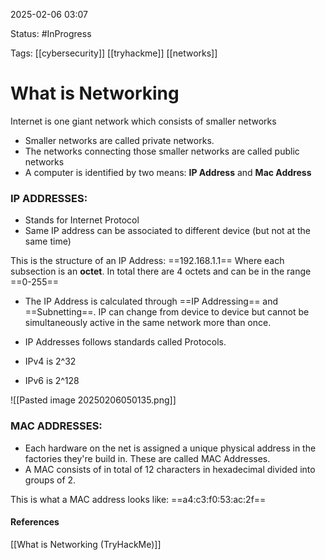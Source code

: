 
2025-02-06 03:07

Status: #InProgress 

Tags: [[cybersecurity]] [[tryhackme]] [[networks]] 

# What is Networking

Internet is one giant network which consists of smaller networks
- Smaller networks are called private networks. 
- The networks connecting those smaller networks are called public networks
- A computer is identified by two means: **IP Address** and **Mac Address**
### IP ADDRESSES:
- Stands for Internet Protocol
- Same IP address can be associated to different device (but not at the same time)

This is the structure of an IP Address:
==192.168.1.1==
Where each subsection is an **octet**. In total there are 4 octets and can be in the range ==0-255==

- The IP Address is calculated through ==IP Addressing== and ==Subnetting==. IP can change from device to device but cannot be simultaneously active in the same network more than once.

- IP Addresses follows standards called Protocols.

- IPv4 is 2^32
- IPv6 is 2^128

![[Pasted image 20250206050135.png]]

### MAC ADDRESSES:

- Each hardware on the net is assigned a unique physical address in the factories they're build in. These are called MAC Addresses.
- A MAC consists of in total of 12 characters in hexadecimal divided into groups of 2.

This is what a MAC address looks like:
==a4:c3:f0:53:ac:2f==






#### References
[[What is Networking (TryHackMe)]]